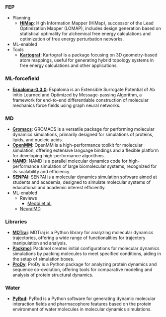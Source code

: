 ### FEP
- Planning
	- **[HiMap](https://github.com/MobleyLab/HiMap)**: High Information Mapper (HiMap), successor of the Lead Optimization Mapper (LOMAP), includes design generation based on statistical optimality for alchemical free energy calculations and optimization of free energy perturbation networks.
- ML-enabled
- Tools
	- **[Kartograf](https://github.com/OpenFreeEnergy/kartograf)**: Kartograf is a package focusing on 3D geometry-based atom mappings, useful for generating hybrid topology systems in free energy calculations and other applications.
### ML-forcefield
- **[Espaloma-0.3.0](https://github.com/choderalab/espaloma)**: Espaloma is an Extensible Surrogate Potential of Ab initio Learned and Optimized by Message-passing Algorithm, a framework for end-to-end differentiable construction of molecular mechanics force fields using graph neural networks.
### MD
- **[Gromacs](http://www.gromacs.org/)**: GROMACS is a versatile package for performing molecular dynamics simulations, primarily designed for simulations of proteins, lipids, and nucleic acids.
- **[OpenMM](http://openmm.org/)**: OpenMM is a high-performance toolkit for molecular simulation, offering extensive language bindings and a flexible platform for developing high-performance algorithms.
- **[NAMD](https://www.ks.uiuc.edu/Research/namd/)**: NAMD is a parallel molecular dynamics code for high-performance simulation of large biomolecular systems, recognized for its scalability and efficiency.
- **[SENPAI](https://github.com/SENPAI-Molecular-Dynamics/SENPAI)**: SENPAI is a molecular dynamics simulation software aimed at students and academia, designed to simulate molecular systems of educational and academic interest efficiently.
- ML-enabled
	- Reviews
		- [Medbi et al.](https://www.annualreviews.org/doi/pdf/10.1146/annurev-physchem-083122-125941)
	- [NeuralMD](https://www.semanticscholar.org/paper/A-Multi-Grained-Symmetric-Differential-Equation-for-Liu-Du/0215dd9f346534bf4c4247220501d7ab7d7715c6)
### Libraries
- **[MDTraj](https://github.com/simtk/mdtraj)**: MDTraj is a Python library for analyzing molecular dynamics trajectories, offering a wide range of functionalities for trajectory manipulation and analysis.
- **[Packmol](http://m3g.iqm.unicamp.br/packmol/home.shtml)**: Packmol creates initial configurations for molecular dynamics simulations by packing molecules to meet specified conditions, aiding in the setup of simulation boxes.
- **[ProDy](https://github.com/prody/ProDy)**: ProDy is a Python package for analyzing protein dynamics and sequence co-evolution, offering tools for comparative modeling and analysis of protein structural dynamics.

### Water
- **[PyRod](https://github.com/wolberlab/pyrod)**: PyRod is a Python software for generating dynamic molecular interaction fields and pharmacophore features based on the protein environment of water molecules in molecular dynamics simulations.